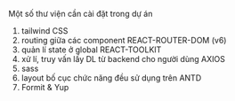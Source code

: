 Một số thư viện cần cài đặt trong dự án
1. tailwind CSS
2. routing giữa các component REACT-ROUTER-DOM (v6)
3. quản lí state ở global REACT-TOOLKIT
4. xử lí, truy vấn lấy DL từ backend cho người dùng AXIOS
5. sass
6. layout bố cục chức năng đều sử dụng trên ANTD
7. Formit & Yup